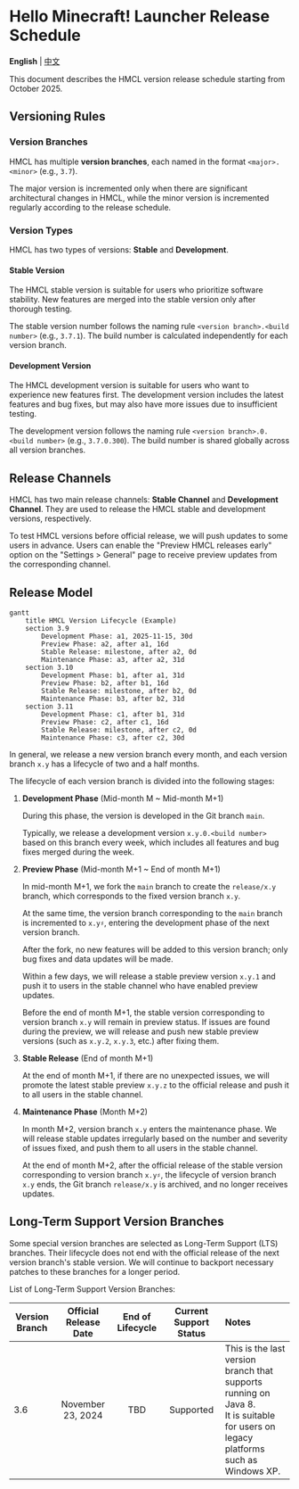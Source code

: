 # Hello Minecraft! Launcher Release Schedule

<!-- #BEGIN LANGUAGE_SWITCHER -->
**English** | [中文](ReleaseSchedule_zh.md)
<!-- #END LANGUAGE_SWITCHER -->

This document describes the HMCL version release schedule starting from October 2025.

## Versioning Rules

### Version Branches

HMCL has multiple **version branches**, each named in the format `<major>.<minor>` (e.g., `3.7`).

The major version is incremented only when there are significant architectural changes in HMCL,
while the minor version is incremented regularly according to the release schedule.

### Version Types

HMCL has two types of versions: **Stable** and **Development**.

#### Stable Version

The HMCL stable version is suitable for users who prioritize software stability.
New features are merged into the stable version only after thorough testing.

The stable version number follows the naming rule `<version branch>.<build number>` (e.g., `3.7.1`).
The build number is calculated independently for each version branch.

#### Development Version

The HMCL development version is suitable for users who want to experience new features first.
The development version includes the latest features and bug fixes,
but may also have more issues due to insufficient testing.

The development version follows the naming rule `<version branch>.0.<build number>` (e.g., `3.7.0.300`).
The build number is shared globally across all version branches.

## Release Channels

HMCL has two main release channels: **Stable Channel** and **Development Channel**.
They are used to release the HMCL stable and development versions, respectively.

To test HMCL versions before official release, we will push updates to some users in advance.
Users can enable the "Preview HMCL releases early" option on the "Settings > General" page to receive preview updates from the corresponding channel.

## Release Model

```mermaid
gantt
    title HMCL Version Lifecycle (Example)
    section 3.9
        Development Phase: a1, 2025-11-15, 30d
        Preview Phase: a2, after a1, 16d
        Stable Release: milestone, after a2, 0d
        Maintenance Phase: a3, after a2, 31d
    section 3.10
        Development Phase: b1, after a1, 31d
        Preview Phase: b2, after b1, 16d
        Stable Release: milestone, after b2, 0d
        Maintenance Phase: b3, after b2, 31d
    section 3.11
        Development Phase: c1, after b1, 31d
        Preview Phase: c2, after c1, 16d
        Stable Release: milestone, after c2, 0d
        Maintenance Phase: c3, after c2, 30d
```

In general, we release a new version branch every month,
and each version branch `x.y` has a lifecycle of two and a half months.

The lifecycle of each version branch is divided into the following stages:

1. **Development Phase** (Mid-month M ~ Mid-month M+1)

   During this phase, the version is developed in the Git branch `main`.

   Typically, we release a development version `x.y.0.<build number>` based on this branch every week,
   which includes all features and bug fixes merged during the week.

2. **Preview Phase** (Mid-month M+1 ~ End of month M+1)

   In mid-month M+1, we fork the `main` branch to create the `release/x.y` branch,
   which corresponds to the fixed version branch `x.y`.

   At the same time, the version branch corresponding to the `main` branch is incremented to `x.y♯`,
   entering the development phase of the next version branch.

   After the fork, no new features will be added to this version branch;
   only bug fixes and data updates will be made.

   Within a few days, we will release a stable preview version `x.y.1` and
   push it to users in the stable channel who have enabled preview updates.

   Before the end of month M+1, the stable version corresponding to version branch `x.y` will remain in preview status.
   If issues are found during the preview, we will release and push new stable preview versions (such as `x.y.2`, `x.y.3`, etc.) after fixing them.

3. **Stable Release** (End of month M+1)

   At the end of month M+1, if there are no unexpected issues, we will promote the latest stable preview `x.y.z` to the official release and push it to all users in the stable channel.

4. **Maintenance Phase** (Month M+2)

   In month M+2, version branch `x.y` enters the maintenance phase.
   We will release stable updates irregularly based on the number and severity of issues fixed,
   and push them to all users in the stable channel.

   At the end of month M+2, after the official release of the stable version corresponding to version branch `x.y♯`, the lifecycle of version branch `x.y` ends, the Git branch `release/x.y` is
   archived, and no longer receives updates.

## Long-Term Support Version Branches

Some special version branches are selected as Long-Term Support (LTS) branches.
Their lifecycle does not end with the official release of the next version branch's stable version.
We will continue to backport necessary patches to these branches for a longer period.

List of Long-Term Support Version Branches:

| Version Branch | Official Release Date | End of Lifecycle | Current Support Status | Notes                                                                                                                                |
|----------------|:---------------------:|:----------------:|:----------------------:|:-------------------------------------------------------------------------------------------------------------------------------------|
| 3.6            |   November 23, 2024   |       TBD        |       Supported        | This is the last version branch that supports running on Java 8.<br>It is suitable for users on legacy platforms such as Windows XP. |
